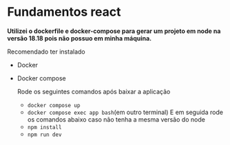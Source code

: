 # Fundamentos react

**Utilizei o dockerfile e docker-compose para gerar um projeto em node na versão 18.18 pois não possuo em minha máquina.**

Recomendado ter instalado 
- Docker
- Docker compose

  Rode os seguintes comandos após baixar a aplicação
  - ```docker compose up```
  - ```docker compose exec app bash```(em outro terminal)
  E em seguida rode os comandos abaixo caso não tenha a mesma versão do node
  - ```npm install```
  - ```npm run dev```



